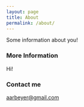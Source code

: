 ```yaml
---
layout: page
title: About
permalink: /about/
---
```


Some information about you!

### More Information

Hi!

### Contact me

[aarbeyer@gmail.com](mailto:aarbeyer@gmail.com)
